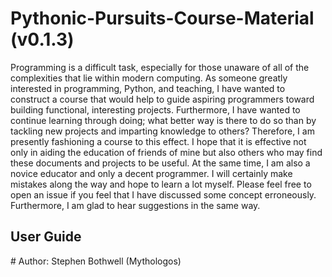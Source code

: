 # Pythonic-Pursuits-Course-Material (v0.1.3)
 Programming is a difficult task, especially for those unaware of all of the complexities that lie within modern computing. As someone greatly interested in programming, Python, and teaching, I have wanted to construct a course that would help to guide aspiring programmers toward building functional, interesting projects. Furthermore, I have wanted to continue learning through doing; what better way is there to do so than by tackling new projects and imparting knowledge to others? Therefore, I am presently fashioning a course to this effect. I hope that it is effective not only in aiding the education of friends of mine but also others who may find these documents and projects to be useful.
 At the same time, I am also a novice educator and only a decent programmer. I will certainly make mistakes along the way and hope to learn a lot myself. Please feel free to open an issue if you feel that I have discussed some concept erroneously. Furthermore, I am glad to hear suggestions in the same way.
 ## User Guide
 <Work in Progress>
 # Author: Stephen Bothwell (Mythologos)